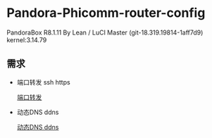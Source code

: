 # Pandora-Phicomm-router-config

PandoraBox R8.1.11 By Lean / LuCI Master (git-18.319.19814-1aff7d9)  kernel:3.14.79 

## 需求

- 端口转发 ssh https

    [端口转发](./port_forward/README.md)

- 动态DNS ddns

    [动态DNS ddns](./ddns_config/README.md)
